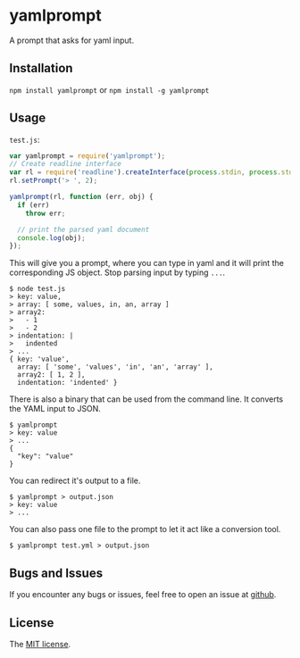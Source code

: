 # yamlprompt

A prompt that asks for yaml input.

## Installation

`npm install yamlprompt` or `npm install -g yamlprompt`

## Usage

`test.js`:

```js
var yamlprompt = require('yamlprompt');
// Create readline interface
var rl = require('readline').createInterface(process.stdin, process.stdout);
rl.setPrompt('> ', 2);

yamlprompt(rl, function (err, obj) {
  if (err)
    throw err;

  // print the parsed yaml document
  console.log(obj);
});
```

This will give you a prompt, where you can type in yaml and it will print the
corresponding JS object. Stop parsing input by typing `...`.

```
$ node test.js
> key: value,
> array: [ some, values, in, an, array ]
> array2:
>   - 1
>   - 2
> indentation: |
>   indented
> ...
{ key: 'value',
  array: [ 'some', 'values', 'in', 'an', 'array' ],
  array2: [ 1, 2 ],
  indentation: 'indented' }
```

There is also a binary that can be used from the command line. It converts the
YAML input to JSON.

```
$ yamlprompt
> key: value
> ...
{
  "key": "value"
}
```

You can redirect it's output to a file.

```
$ yamlprompt > output.json
> key: value
> ...
```

You can also pass one file to the prompt to let it act like a conversion tool.

```
$ yamlprompt test.yml > output.json
```

## Bugs and Issues

If you encounter any bugs or issues, feel free to open an issue at
[github](//github.com/pvorb/node-yamlprompt/issues).

## License

The [MIT license](http://vorb.de/license/mit.html).

